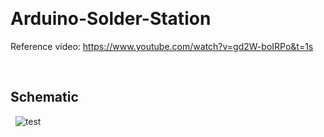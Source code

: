 &nbsp;
# Arduino-Solder-Station

Reference video: https://www.youtube.com/watch?v=gd2W-boIRPo&t=1s

&nbsp;
## Schematic
&nbsp;
![test](https://github.com/Peppson/Arduino-solder-station/blob/main/Schematics.PNG)

&nbsp;






